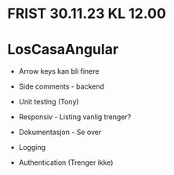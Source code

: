 # FRIST 30.11.23 KL 12.00
# LosCasaAngular 

- Arrow keys kan bli finere
- Side comments - backend
- Unit testing (Tony)
- Responsiv - Listing vanlig trenger?
- Dokumentasjon - Se over
- Logging
  
- Authentication  (Trenger ikke)

